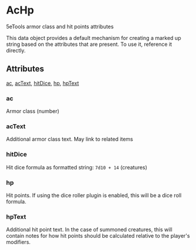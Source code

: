 # AcHp

5eTools armor class and hit points attributes

This data object provides a default mechanism for creating a marked up string based on the attributes that are present. To use it, reference it directly.

## Attributes

[ac](#ac), [acText](#actext), [hitDice](#hitdice), [hp](#hp), [hpText](#hptext)


### ac

Armor class (number)

### acText

Additional armor class text. May link to related items

### hitDice

Hit dice formula as formatted string: `7d10 + 14` (creatures)

### hp

Hit points. If using the dice roller plugin is enabled, this will be a dice roll formula.

### hpText

Additional hit point text. In the case of summoned creatures, this will contain notes for how hit points should be calculated relative to the player's modifiers.
